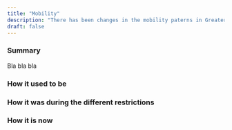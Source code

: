 ```yaml
---
title: "Mobility"
description: "There has been changes in the mobility paterns in Greater London"
draft: false
---
```

### Summary
Bla bla bla

### How it used to be

### How it was during the different restrictions

### How it is now

